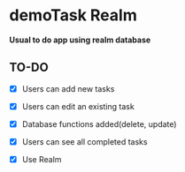 # demoTask Realm

**Usual to do app using realm database**


## TO-DO
- [x] Users can add new tasks
- [x] Users can edit an existing task
- [x] Database functions added(delete, update)
- [x] Users can see all completed tasks 
- [x] Use Realm

